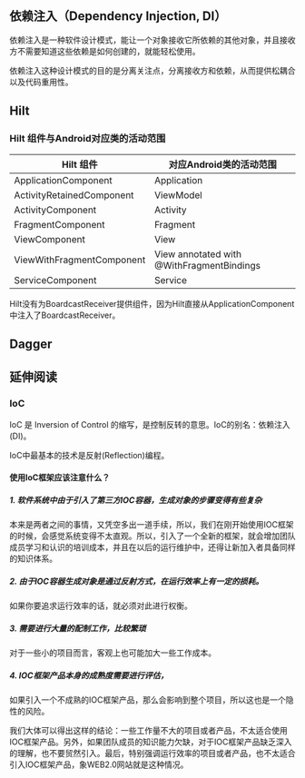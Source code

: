 

## 依赖注入（Dependency Injection, DI）

依赖注入是一种软件设计模式，能让一个对象接收它所依赖的其他对象，并且接收方不需要知道这些依赖是如何创建的，就能轻松使用。

依赖注入这种设计模式的目的是分离关注点，分离接收方和依赖，从而提供松耦合以及代码重用性。



## Hilt

### Hilt 组件与Android对应类的活动范围

| Hilt 组件                 | 对应Android类的活动范围                   |
| ------------------------- | ----------------------------------------- |
| ApplicationComponent      | Application                               |
| ActivityRetainedComponent | ViewModel                                 |
| ActivityComponent         | Activity                                  |
| FragmentComponent         | Fragment                                  |
| ViewComponent             | View                                      |
| ViewWithFragmentComponent | View annotated with @WithFragmentBindings |
| ServiceComponent          | Service                                   |

Hilt没有为BoardcastReceiver提供组件，因为Hilt直接从ApplicationComponent中注入了BoardcastReceiver。



## Dagger



## 延伸阅读

### IoC

IoC 是 Inversion of Control 的缩写，是控制反转的意思。IoC的别名：依赖注入(DI)。

IoC中最基本的技术是反射(Reflection)编程。

#### 使用IoC框架应该注意什么？

##### 1. 软件系统中由于引入了第三方IOC容器，生成对象的步骤变得有些复杂

本来是两者之间的事情，又凭空多出一道手续，所以，我们在刚开始使用IOC框架的时候，会感觉系统变得不太直观。所以，引入了一个全新的框架，就会增加团队成员学习和认识的培训成本，并且在以后的运行维护中，还得让新加入者具备同样的知识体系。

##### 2. 由于IOC容器生成对象是通过反射方式，在运行效率上有一定的损耗。

如果你要追求运行效率的话，就必须对此进行权衡。

##### 3. 需要进行大量的配制工作，比较繁琐

对于一些小的项目而言，客观上也可能加大一些工作成本。

##### 4. IOC框架产品本身的成熟度需要进行评估，

如果引入一个不成熟的IOC框架产品，那么会影响到整个项目，所以这也是一个隐性的风险。

我们大体可以得出这样的结论：一些工作量不大的项目或者产品，不太适合使用IOC框架产品。另外，如果团队成员的知识能力欠缺，对于IOC框架产品缺乏深入的理解，也不要贸然引入。最后，特别强调运行效率的项目或者产品，也不太适合引入IOC框架产品，象WEB2.0网站就是这种情况。